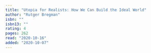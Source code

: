 ```yaml
---
title: "Utopia for Realists: How We Can Build the Ideal World"
author: "Rutger Bregman"
isbn: ""
isbn13: ""
rating: 4
pages: 262
read: "2020-10-16"
added: "2020-10-07"
---
```



